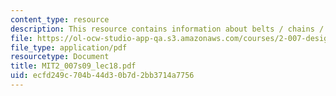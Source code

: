 ```yaml
---
content_type: resource
description: This resource contains information about belts / chains / cams.
file: https://ol-ocw-studio-app-qa.s3.amazonaws.com/courses/2-007-design-and-manufacturing-i-spring-2009/ecfd249c704b44d30b7d2bb3714a7756_MIT2_007s09_lec18.pdf
file_type: application/pdf
resourcetype: Document
title: MIT2_007s09_lec18.pdf
uid: ecfd249c-704b-44d3-0b7d-2bb3714a7756
---
```

